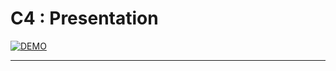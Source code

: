 # C4 : Presentation
[![DEMO](https://user-images.githubusercontent.com/83818707/122080503-392f9280-cdf6-11eb-952c-15a2150e0929.PNG)](https://www.youtube.com/watch?v=rBFdHfoSFKE)




---  
